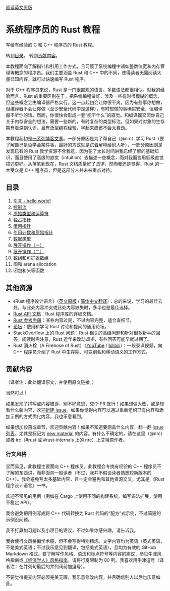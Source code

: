 [阅读英文原版](https://github.com/nrc/r4cppp)

# 系统程序员的 Rust 教程

写给有经验的 C 和 C++ 程序员的 Rust 教程。

转到[目录](#目录)。
转到[贡献内容](#贡献内容)。

本教程面向了解指针和引用工作方式，且习惯了系统编程中诸如整数位宽和内存管理等概念的程序员。我们主要涵盖 Rust 和 C++ 中的不同，使得读者无需阅读大量已知内容，就可以快速编写 Rust 程序。

对于 C++ 程序员来说，Rust 是一门很直观的语言。多数语法都很相似。就我的经验而言，Rust 的重要区别在于，把系统编程做好，涉及一些有时很模糊的概念，但这些概念会由编译器严格实行。这一点起初会让你很不爽，因为有些事你想做，但编译器不会让你做（至少安全代码中是这样），有时想做的事确实安全，但编译器不听你的话。然而，你很快会形成一套“能干什么”的直觉。和编译器交流你自己关于内存安全的想法，需要一些新的，有时复杂的类型标注。但如果对对象的生存期有着深刻认识，且有泛型编程经验，学起来应该不会太费劲。

本教程起初是[一系列博客文章](http://featherweightmusings.blogspot.co.nz/search/label/rust-for-c)。一部分原因是为了帮自己（@nrc）学习 Rust（要了解自己是否学会某件事，最好的方式就是试着解释给别人听），一部分原因则是发现已有的 Rust 教学资源不合我意，因为花了太长时间讲我已经了解的基础知识，而且使用了高级的直觉（intuition）去描述一些概念，而对我而言用低级直觉描述更好。从落笔到现在，Rust 文档质量好了*很多*，然而我还是觉得，Rust 的一大受众是 C++ 程序员，但是这部分人并未被重点对待。

## 目录

1. [引言 - hello world!](hello-world.md)
1. [控制流](control-flow.md)
1. [原始类型和运算符](primitives.md)
1. [独占指针](unique.md)
1. [借用指针](borrowed.md)
1. [引用计数和原始指针](rc-raw.md)
1. [数据类型](data-types.md)
1. [展开操作（一）](destructuring.md)
1. [展开操作（二）](destructuring-2.md)
1. [数组和可扩张数组](arrays.md)
1. 图和 arena allocation
1. 闭包和头等函数

## 其他资源

* 《Rust 程序设计语言》（[英文原版](https://doc.rust-lang.org/book/) / [简体中文翻译](https://kaisery.github.io/trpl-zh-cn/)）：总的来说，学习的最佳去处。与此处内容冲突或此处内容缺失时，多半也是最佳选择。
* [Rust API 文档](http://doc.rust-lang.org/std/index.html)：Rust 程序库的详细文档。
* [Rust 参考手册](https://doc.rust-lang.org/reference/)：某些内容过期，不过内容完整，适合查细节。
* [论坛](http://users.rust-lang.org)：使用和学习 Rust 讨论和提问的通用论坛。
* [StackOverflow 上的 Rust 问题](https://stackoverflow.com/questions/tagged/rust)：Rust 相关的高级问题和针对很多新手的回答。阅读时需注意，Rust 近年来改动*很多*，有些回答可能早就过期了。
* Rust 消火栓（A Firehose of Rust）（[YouTube](https://www.youtube.com/watch?v=IPmRDS0OSxM) / [bilibili](https://www.bilibili.com/video/BV1h44y167H7)）：一段录课视频，向 C++ 程序员介绍了 Rust 中生存期、可变别名和移动语义的工作方式。

## 贡献内容

（译者注：此处翻译原文，并使用原文链接。）

当然可以！

如果发现了拼写或内容错误，别不好意思，交个 PR 就行！如果想做大改，或是想看什么新内容，欢迎[新建 issue](https://github.com/nrc/r4cppp/issues/new)。如果你觉得内容可以通过重新组织已有内容和添加示例的方式优化内容，我也乐意看到。

如果想加段落或章节，欢迎贡献内容！如果不知道要涵盖什么内容，翻一翻 [issue 列表](https://github.com/nrc/r4cppp/issues)，尤其是标记为 [new material](https://github.com/nrc/r4cppp/labels/new%20material) 的内容。有什么不确定的，请在这里（@nrc）或者 irc（#rust 或 #rust-internals 上的 nrc）上艾特原作者。

### 行文风格

显而易见，此教程主要面向 C++ 程序员。此教程会专挑有经验的 C++ 程序员不了解的东西讲，而非面向一般读者（不过，我并不假设读者熟悉较新版本的 C++）。我会避免写太多基础内容，且一定会避免和其他资源交叉，尤其是 《Rust 程序设计语言》一书。

欢迎不常见的用例（例如在 Cargo 上使用不同的构建系统，编写语法扩展，使用不稳定 API）。

我会避免把用例写成将 C++ 代码转换为 Rust 代码的“配方”式示例，不过简短的示例没问题。

我不打算加习题以及小项目的建议，不过如果你感兴趣，请告诉我。

我会使行文风格偏学术腔，但不会写得特别精炼。文字内容均为英语（英式英语，不是美式英语；不过我乐意见到翻译，包括美式英语），且均为有效的 GitHub Markdown 格式。要了解写作风格、语法和标点符号等内容的建议，参见牛津风格指南或[《经济学人》风格指南](http://www.economist.com/styleguide/introduction)。请将行宽限制为 80 列。我喜欢用牛津逗号（译者注：在并列句最后的并列词前加逗号）。

不要觉得提交内容必须完美无暇，我乐意修改内容，并且确信别人以后也乐意如此。